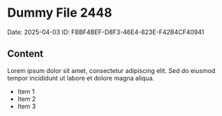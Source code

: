 # Dummy File 2448

Date: 2025-04-03
ID: FBBF4BEF-D8F3-46E4-823E-F42B4CF40941

## Content

Lorem ipsum dolor sit amet, consectetur adipiscing elit.
Sed do eiusmod tempor incididunt ut labore et dolore magna aliqua.

* Item 1
* Item 2
* Item 3

